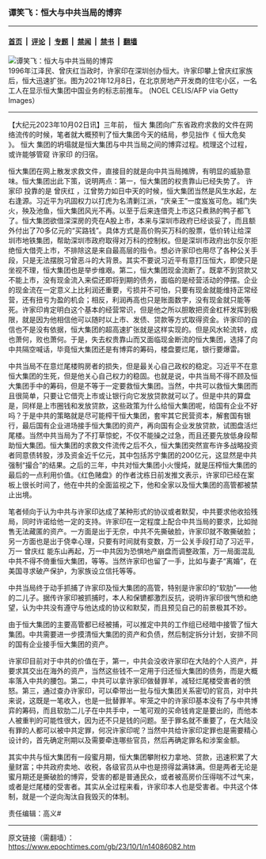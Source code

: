 ### 谭笑飞：恒大与中共当局的博弈

---

#### [首页](../../../..?n14086082) &nbsp;|&nbsp; [评论](../../../../../epoch-comment?n14086082) &nbsp;|&nbsp; [专题](../../../../../epoch-special?n14086082) &nbsp;|&nbsp; [禁闻](../../../../../epoch-news?n14086082) &nbsp;|&nbsp; [禁书](../../../../../books?n14086082) &nbsp;|&nbsp; [翻墙](https://github.com/gfw-breaker/nogfw/blob/master/README.md?n14086082)


<div><img alt="谭笑飞：恒大与中共当局的博弈" class="attachment-djy_600_400 size-djy_600_400 wp-post-image" src="https://i.epochtimes.com/assets/uploads/2022/07/id13771613-000_9U89VP-600x400.jpg"/>
<div class="caption">
 1996年江泽民、曾庆红当政时，许家印在深圳创办恒大。许家印攀上曾庆红家族后，恒大迅速扩张。图为2021年12月8日，在北京房地产开发商的住宅小区，一名工人在显示恒大集团中国业务的标志前推车。 (NOEL CELIS/AFP via Getty Images）
</div></div><hr/><div class="post_content" id="artbody" itemprop="articleBody">
 <!-- article content begin -->
 <p>
  【大纪元2023年10月02日讯】三年前，
  <ok href="https://www.epochtimes.com/gb/tag/%E6%81%92%E5%A4%A7.html">
   恒大
  </ok>
  集团向广东省政府求救的文件在网络流传的时候，笔者就大概预判了恒大集团今天的结局，参见拙作《
  <ok href="https://www.epochtimes.com/gb/20/9/30/n12441741.htm">
   恒大危矣
  </ok>
  》。
  <ok href="https://www.epochtimes.com/gb/tag/%E6%81%92%E5%A4%A7.html">
   恒大
  </ok>
  集团的坍塌就是恒大集团与中共当局之间的博弈过程。梳理这个过程，或许能够管窥
  <ok href="https://www.epochtimes.com/gb/tag/%E8%AE%B8%E5%AE%B6%E5%8D%B0.html">
   许家印
  </ok>
  的归宿。
 </p>
 <p>
  恒大集团在网上散发求救文件，直接目的就是向中共当局摊牌，有明显的威胁意味。恒大集团出此下策，说明两点：第一，恒大集团的权贵靠山已经失势了。
  <ok href="https://www.epochtimes.com/gb/tag/%E8%AE%B8%E5%AE%B6%E5%8D%B0.html">
   许家印
  </ok>
  投靠的是
  <ok href="https://www.epochtimes.com/gb/tag/%E6%9B%BE%E5%BA%86%E7%BA%A2.html">
   曾庆红
  </ok>
  ，江曾势力如日中天的时候，恒大集团当然是风生水起，左右逢源。习近平为巩固权力以打虎为名清剿江派，“庆亲王”一度岌岌可危。城门失火，殃及池鱼，恒大集团风光不再。以至于后来连借壳上市这只煮熟的鸭子都飞了。恒大集团欲借深深房的壳在A股上市，本来与深圳市政府已经谈妥了，而且额外付出了70多亿元的“买路钱”。具体方式是高价购买万科的股票，低价转让给深圳市地铁集团，帮助深圳市政府取得对万科的控制权。但是深圳市政府出尔反尔拒绝恒大借壳上市，不排除这是来自最高层的指令。想必许家印也用尽了各种公关手段，只是无法摆脱习曾恶斗的大背景。其实不要说习近平有意打压恒大，即使只是坐视不理，恒大集团也是举步维艰。第二，恒大集团现金流断了。既拿不到贷款又不能上市，没有现金流入来偿还即将到期的债务，面临的是经营活动的停摆。企业的现金流在一定意义上比利润还重要，亏损并不可怕，只要有现金就能维持正常经营，还有扭亏为盈的机会；相反，利润再高也只是账面数字，没有现金就只能等死。许家印肯定明白这个基本的经营常识，但是他之所以胆敢把资金杠杆发挥到极限，就是因为他相信他可以随时以上市、发债、贷款等方式取得资金。许家印的自信也不是没有依据，恒大集团的超高速扩张就是这样实现的。但是风水轮流转，成也萧何，败也萧何。于是，失去权贵靠山而又面临现金断流的恒大集团，选择了向中共隔空喊话，毕竟恒大集团还是有博弈的筹码，楼盘要烂尾，银行要爆雷。
 </p>
 <p>
  中共当局不在意烂尾楼购房者的损失，但是最关心自己政权的稳定。习近平不在意恒大集团的生死，但是他关心自己权力的稳固。也就是说，中共当局不得不顾及恒大集团手中的筹码，但是不等于一定要救恒大集团。当然，中共可以救恒大集团而且很简单，只要让它借壳上市或让银行向它发放贷款就可以了。但是中共的算盘是，同样是上市圈钱和发放贷款，这些政策为什么给恒大集团呢，给国有企业不好吗？于是中共的策略就是尽可能榨干恒大集团，套牢其它民营资本，解套国有银行，最后国有企业进场接手恒大集团的资产，再向国有企业发放贷款，试图盘活烂尾楼。当然中共当局为了不打草惊蛇，不仅不能操之过急，而且还要先放低身段帮助恒大集团。恒大集团的求救文件流传之后不久，恒大集团突然宣布许多战略投资者同意债转股，涉及资金近千亿元，其中包括苏宁集团的200亿元，这显然是中共强制“撮合”的结果。之后的三年，中共对恒大集团小火慢炖，就是压榨恒大集团的最后的一点利用价值。《红色赌盘》的作者沈栋日前发推文表示，许家印已经在案板上很长时间了，他在中共的全面监视之下，他和全家以及恒大集团的高管都被禁止出境。
 </p>
 <p>
  笔者倾向于认为中共与许家印达成了某种形式的协议或者默契，中共要求他收拾残局，同时许诺给他一定的支持。许家印在一定程度上配合中共当局的要求，比如抛售无法藏匿的资产。一方面是出于无奈，中共不先撕破脸，许家印就不敢撕破脸；另一方面也是出于侥幸心理，只要有时间就有变数，万一公关手段打动了习近平，万一
  <ok href="https://www.epochtimes.com/gb/tag/%E6%9B%BE%E5%BA%86%E7%BA%A2.html">
   曾庆红
  </ok>
  能东山再起，万一中共因为恐惧地产崩盘而调整政策，万一局面混乱中共不得不倚重恒大集团，等等。当然许家印也留了一手，比如与妻子“离婚”，在美国寻求破产保护，为家族设立信托等等。
 </p>
 <p>
  中共当局终于动手抓捕了许家印及恒大集团的高管，特别是许家印的“软肋”——他的二儿子。据传许家印被抓捕时，本人和保镳都激烈反抗，说明许家印很气愤和绝望，认为中共没有遵守与他达成的协议和默契，而且预见自己的前景极其不妙。
 </p>
 <p>
  由于恒大集团的主要高管都已经被捕，可以推定中共的工作组已经暗中接管了恒大集团。中共需要进一步摸清恒大集团的资产和负债，然后制定拆分计划，安排不同的国有企业接手恒大集团的资产。
 </p>
 <p>
  许家印目前对于中共的价值在于，第一，中共会没收许家印在大陆的个人资产，并要求其交出在海外的资产，当然这些钱不一定用于归还恒大集团的债务，而是大概率落入中共的腰包。第二，中共可以拿许家印做替罪羊，减轻烂尾楼受害者的愤怒。第三，通过查办许家印，可以牵带出一批与恒大集团关系密切的官员，对中共来说，这既是一笔收入，也是一批替罪羊。牢笼之中的许家印基本没有了与中共博弈的筹码，而且软肋二儿子在中共手中，一笔可观的买命钱肯定是要出的，而他本人被重判的可能性很大，因为还不只是钱的问题。至于罪名就不重要了，在大陆没有罪的人都可以被中共定罪，何况许家印呢？当然中共给许家印定罪也是需要精心设计的，首先确定刑期以及需要牵连哪些官员，然后再确定罪名和涉案金额。
 </p>
 <p>
  其实中共与恒大集团有一段蜜月期，恒大集团攀附权力拿地、贷款，迅速积累了大量财富；中共政府卖地、收税，各级官员从中也是捞得盆满钵满。但是两者无论是蜜月期还是撕破脸的博弈，受害的都是普通民众，或者被高房价压得喘不过气来，或者是烂尾楼的受害者。其实从全过程来看，许家印本人也是受害者。中共这个体制，就是一个逆向淘汰自我毁灭的体制。
 </p>
 <p>
  责任编辑：高义#
 </p>
 <!-- article content end -->
 <div id="below_article_ad">
 </div>
</div>


---

原文链接（需翻墙）：https://www.epochtimes.com/gb/23/10/1/n14086082.htm